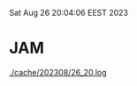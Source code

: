 Sat Aug 26 20:04:06 EEST 2023
# JAM
<a href='./cache/202308/26_20.log'>./cache/202308/26_20.log</a>
